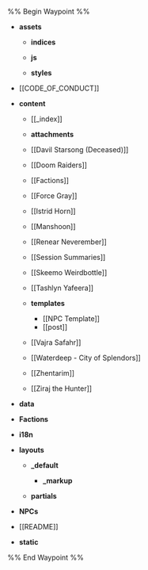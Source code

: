%% Begin Waypoint %%
- **assets**
	- **indices**
	- **js**

	- **styles**

- [[CODE_OF_CONDUCT]]
- **content**
	- [[_index]]
	- **attachments**

	- [[Davil Starsong (Deceased)]]
	- [[Doom Raiders]]
	- [[Factions]]
	- [[Force Gray]]
	- [[Istrid Horn]]
	- [[Manshoon]]
	- [[Renear Neverember]]
	- [[Session Summaries]]
	- [[Skeemo Weirdbottle]]
	- [[Tashlyn Yafeera]]
	- **templates**
		- [[NPC Template]]
		- [[post]]
	- [[Vajra Safahr]]
	- [[Waterdeep - City of Splendors]]
	- [[Zhentarim]]
	- [[Ziraj the Hunter]]
- **data**

- **Factions**
- **i18n**

- **layouts**
	- **_default**
		- **_markup**

	- **partials**

- **NPCs**
- [[README]]
- **static**


%% End Waypoint %%
